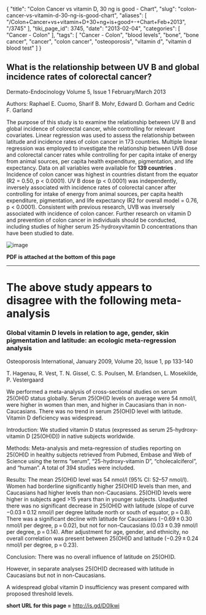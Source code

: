 {
    "title": "Colon Cancer vs vitamin D, 30 ng is good - Chart",
    "slug": "colon-cancer-vs-vitamin-d-30-ng-is-good-chart",
    "aliases": [
        "/Colon+Cancer+vs+vitamin+D+30+ng+is+good+-+Chart+Feb+2013",
        "/3745"
    ],
    "tiki_page_id": 3745,
    "date": "2013-02-04",
    "categories": [
        "Cancer - Colon"
    ],
    "tags": [
        "Cancer - Colon",
        "blood levels",
        "bone",
        "bone cancer",
        "cancer",
        "colon cancer",
        "osteoporosis",
        "vitamin d",
        "vitamin d blood test"
    ]
}


## What is the relationship between UV B and global incidence rates of colorectal cancer?

Dermato-Endocinology Volume 5, Issue 1   February/March 2013

Authors: Raphael E. Cuomo, Sharif B. Mohr, Edward D. Gorham and Cedric F. Garland

The purpose of this study is to examine the relationship between UV B and global incidence of colorectal cancer, while controlling for relevant covariates. Linear regression was used to assess the relationship between latitude and incidence rates of colon cancer in 173 countries. Multiple linear regression was employed to investigate the relationship between UVB dose and colorectal cancer rates while controlling for per capita intake of energy from animal sources, per capita health expenditure, pigmentation, and life expectancy. Data on all variables were available for  **139 countries** . Incidence of colon cancer was highest in countries distant from the equator (R2 = 0.50, p < 0.0001). UV B dose (p < 0.0001) was independently, inversely associated with incidence rates of colorectal cancer after controlling for intake of energy from animal sources, per capita health expenditure, pigmentation, and life expectancy (R2 for overall model = 0.76, p < 0.0001). Consistent with previous research, UVB was inversely associated with incidence of colon cancer. Further research on vitamin D and prevention of colon cancer in individuals should be conducted, including studies of higher serum 25-hydroxyvitamin D concentrations than have been studied to date. 

<img src="/attachments/d3.mock.jpg" alt="image">  

 **PDF is attached at the bottom of this page** 

---

# The above study appears to disagree with the following meta-analysis

### Global vitamin D levels in relation to age, gender, skin pigmentation and latitude: an ecologic meta-regression analysis

Osteoporosis International, January 2009, Volume 20, Issue 1, pp 133-140

T. Hagenau,     R. Vest,     T. N. Gissel,     C. S. Poulsen,     M. Erlandsen,     L. Mosekilde,     P. Vestergaard

We performed a meta-analysis of cross-sectional studies on serum 25(OH)D status globally. Serum 25(OH)D levels on average were 54 nmol/l, were higher in women than men, and higher in Caucasians than in non-Caucasians. There was no trend in serum 25(OH)D level with latitude. Vitamin D deficiency was widespread.

Introduction: We studied vitamin D status (expressed as serum 25-hydroxy-vitamin D <span>[25(OH)D]</span>) in native subjects worldwide.

Methods: Meta-analysis and meta-regression of studies reporting on 25(OH)D in healthy subjects retrieved from Pubmed, Embase and Web of Science using the terms “serum”, “25-hydroxy-vitamin D”, “cholecalciferol”, and “human”. A total of 394 studies were included.

Results: The mean 25(OH)D level was 54 nmol/l (95% CI: 52–57 nmol/l). Women had borderline significantly higher 25(OH)D levels than men, and Caucasians had higher levels than non-Caucasians. 25(OH)D levels were higher in subjects aged >15 years than in younger subjects. Unadjusted there was no significant decrease in 25(OH)D with latitude (slope of curve −0.03 ± 0.12 nmol/l per degree latitude north or south of equator, p = 0.8). There was a significant decline with latitude for Caucasians (−0.69 ± 0.30 nmol/l per degree, p = 0.02), but not for non-Caucasians (0.03 ± 0.39 nmol/l per degree, p = 0.14). After adjustment for age, gender, and ethnicity, no overall correlation was present between 25(OH)D and latitude (−0.29 ± 0.24 nmol/l per degree, p = 0.23).

Conclusion: There was no overall influence of latitude on 25(OH)D. 

However, in separate analyses 25(OH)D decreased with latitude in Caucasians but not in non-Caucasians. 

A widespread global vitamin D insufficiency was present compared with proposed threshold levels.

 **short URL for this page =**  http://is.gd/D0lkwi